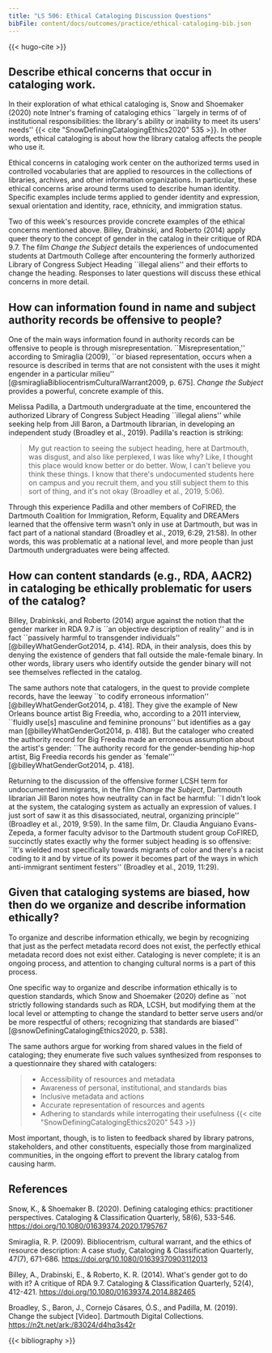 ```yaml
---
title: "LS 506: Ethical Cataloging Discussion Questions"
bibFile: content/docs/outcomes/practice/ethical-cataloging-bib.json
---
```


{{< hugo-cite >}}

## Describe ethical concerns that occur in cataloging work.

In their exploration of what ethical cataloging is, Snow and Shoemaker
(2020) note Intner\'s framing of cataloging ethics \`\`largely in terms
of of institutional responsibilities: the library\'s ability or
inability to meet its users\' needs\'\'
{{< cite "SnowDefiningCatalogingEthics2020" 535 >}}. In other words, ethical
cataloging is about how the library catalog affects the people who use
it.

Ethical concerns in cataloging work center on the authorized terms used
in controlled vocabularies that are applied to resources in the
collections of libraries, archives, and other information organizations.
In particular, these ethical concerns arise around terms used to
describe human identity. Specific examples include terms applied to
gender identity and expression, sexual orientation and identity, race,
ethnicity, and immigration status.

Two of this week\'s resources provide concrete examples of the ethical
concerns mentioned above. Billey, Drabinski, and Roberto (2014) apply
queer theory to the concept of gender in the catalog in their critique
of RDA 9.7. The film _Change the Subject_ details the experiences of
undocumented students at Dartmouth College after encountering the
formerly authorized Library of Congress Subject Heading \`\`illegal
aliens\'\' and their efforts to change the heading. Responses to later
questions will discuss these ethical concerns in more detail.

## How can information found in name and subject authority records be offensive to people?

One of the main ways information found in authority records can be
offensive to people is through misrepresentation.
\`\`Misrepresentation,\'\' according to Smiraglia (2009), \`\`or biased
representation, occurs when a resource is described in terms that are
not consistent with the uses it might engender in a particular
milieu\'\' [@smiragliaBibliocentrismCulturalWarrant2009, p. 675].
_Change the Subject_ provides a powerful, concrete example of this.

Melissa Padilla, a Dartmouth undergraduate at the time, encountered the
authorized Library of Congress Subject Heading \`\`illegal aliens\'\'
while seeking help from Jill Baron, a Dartmouth librarian, in developing
an independent study (Broadley et al., 2019). Padilla\'s reaction is
striking:

> My gut reaction to seeing the subject heading, here at Dartmouth, was
> disgust, and also like perplexed, I was like why? Like, I thought this
> place would know better or do better. Wow, I can\'t believe you think
> these things. I know that there\'s undocumented students here on
> campus and you recruit them, and you still subject them to this sort
> of thing, and it\'s not okay (Broadley et al., 2019, 5:06).

Through this experience Padilla and other members of CoFIRED, the
Dartmouth Coalition for Immigration, Reform, Equality and DREAMers
learned that the offensive term wasn\'t only in use at Dartmouth, but
was in fact part of a national standard (Broadley et al., 2019, 6:29,
21:58). In other words, this was problematic at a national level, and
more people than just Dartmouth undergraduates were being affected.

## How can content standards (e.g., RDA, AACR2) in cataloging be ethically problematic for users of the catalog?

Billey, Drabinkski, and Roberto (2014) argue against the notion that the
gender marker in RDA 9.7 is \`\`an objective description of reality\'\'
and is in fact \`\`passively harmful to transgender individuals\'\'
[@billeyWhatGenderGot2014, p. 414]. RDA, in their analysis, does this by
denying the existence of genders that fall outside the male-female
binary. In other words, library users who identify outside the gender
binary will not see themselves reflected in the catalog.

The same authors note that catalogers, in the quest to provide complete
records, have the leeway \`\`to codify erroneous information\'\'
[@billeyWhatGenderGot2014, p. 418]. They give the example of New Orleans
bounce artist Big Freedia, who, according to a 2011 interview,
\`\`fluidly use\[s\] masculine and feminine pronouns\'\' but identifies
as a gay man [@billeyWhatGenderGot2014, p. 418]. But the cataloger who
created the authority record for Big Freedia made an erroneous
assumption about the artist\'s gender: \`\`The authority record for the
gender-bending hip-hop artist, Big Freedia records his gender as
\`female\'\'\' [@billeyWhatGenderGot2014, p. 418].

Returning to the discussion of the offensive former LCSH term for
undocumented immigrants, in the film _Change the Subject_, Dartmouth
librarian Jill Baron notes how neutrality can in fact be harmful: \`\`I
didn\'t look at the system, the cataloging system as actually an
expression of values. I just sort of saw it as this disassociated,
neutral, organizing principle\'\' (Broadley et al., 2019, 9:59). In the
same film, Dr. Claudia Anguiano Evans-Zepeda, a former faculty advisor
to the Dartmouth student group CoFIRED, succinctly states exactly why
the former subject heading is so offensive: \`\`It\'s wielded most
specifically towards migrants of color and there\'s a racist coding to
it and by virtue of its power it becomes part of the ways in which
anti-immigrant sentiment festers\'\' (Broadley et al., 2019, 11:29).

## Given that cataloging systems are biased, how then do we organize and describe information ethically?

To organize and describe information ethically, we begin by recognizing
that just as the perfect metadata record does not exist, the perfectly
ethical metadata record does not exist either. Cataloging is never
complete; it is an ongoing process, and attention to changing cultural
norms is a part of this process.

One specific way to organize and describe information ethically is to
question standards, which Snow and Shoemaker (2020) define as \`\`not
strictly following standards such as RDA, LCSH, but modifying them at
the local level or attempting to change the standard to better serve
users and/or be more respectful of others; recognizing that standards
are biased\'\' [@snowDefiningCatalogingEthics2020, p. 538].

The same authors argue for working from shared values in the field of
cataloging; they enumerate five such values synthesized from responses
to a questionnaire they shared with catalogers:

> - Accessibility of resources and metadata
> - Awareness of personal, institutional, and standards bias
> - Inclusive metadata and actions
> - Accurate representation of resources and agents
> - Adhering to standards while interrogating their usefulness
>   {{< cite "SnowDefiningCatalogingEthics2020" 543 >}}

Most important, though, is to listen to feedback shared by library
patrons, stakeholders, and other constituents, especially those from
marginalized communities, in the ongoing effort to prevent the library
catalog from causing harm.

## References

Snow, K., & Shoemaker B. (2020). Defining cataloging ethics:
practitioner perspectives. Cataloging & Classification Quarterly, 58(6),
533-546. <https://doi.org/10.1080/01639374.2020.1795767>

Smiraglia, R. P. (2009). Bibliocentrism, cultural warrant, and the
ethics of resource description: A case study, Cataloging &
Classification Quarterly, 47(7), 671-686.
<https://doi.org/10.1080/01639370903112013>

Billey, A., Drabinski, E., & Roberto, K. R. (2014). What\'s gender got
to do with it? A critique of RDA 9.7. Cataloging & Classification
Quarterly, 52(4), 412-421.
<https://doi.org/10.1080/01639374.2014.882465>

Broadley, S., Baron, J., Cornejo Cásares, Ó.S., and Padilla, M. (2019).
Change the subject \[Video\]. Dartmouth Digital Collections.
<https://n2t.net/ark:/83024/d4hq3s42r>

{{< bibliography >}}
